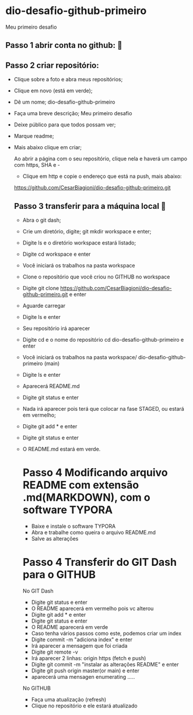 # dio-desafio-github-primeiro
Meu primeiro desafio

##     Passo 1 abrir conta no github: :school:

##     Passo 2 criar repositório:

- Clique sobre a foto e abra meus repositórios; 

- Clique  em novo (está em verde); 

- Dê um nome;                          dio-desafio-github-primeiro

- Faça uma breve descrição;  Meu primeiro desafio

- Deixe público para que todos possam ver; 

- Marque readme;

- Mais abaixo clique em criar; 

  Ao abrir a página com o seu repositório, clique nela e haverá um campo com https, SHA e   - 

  - Clique em http e copie o endereço que está na push, mais abaixo:

   https://github.com/CesarBiagioni/dio-desafio-github-primeiro.git

  ## Passo 3  transferir para a máquina local :calling:

  - Abra o git dash; 
  - Crie um diretório, digite;                         git mkdir workspace      e enter;
  - Digite ls  e o diretório workspace estará listado;
  - Digite cd workspace e enter
  - Você iniciará os trabalhos na pasta workspace 
  - Clone o repositório que você criou no GITHUB no workspace
  - Digite git clone https://github.com/CesarBiagioni/dio-desafio-github-primeiro.git e enter
  - Aguarde carregar
  - Digite ls e enter
  - Seu repositório irá aparecer
  - Digite cd  e o nome do repositório                 cd dio-desafio-github-primeiro     e enter  

  - Você iniciará os trabalhos na pasta workspace/ dio-desafio-github-primeiro (main)

  -  Digite ls e enter

  - Aparecerá README.md

  - Digite git status e enter

  - Nada irá aparecer pois terá que colocar na fase STAGED, ou estará em vermelho;

  - Digite     git add *    e enter 

  - Digite  git status e enter 

  - O README.md estará em verde.

    # Passo 4 Modificando arquivo README com extensão .md(MARKDOWN), com o software TYPORA 

    - Baixe e instale o software TYPORA
    - Abra e trabalhe como queira o arquivo README.md
    - Salve as alterações  

    

    # Passo 4 Transferir do GIT Dash para o GITHUB

    No GIT Dash  

    - Digite   git status e enter
    - O README aparecerá em vermelho pois vc alterou
    - Digite   git add *   e enter
    - Digite   git status  e enter
    - O README aparecerá em verde 
    - Caso tenha vários passos como este, podemos criar um index
    - Digite commit -m "adiciona index"  e enter 
    - Irá aparecer a mensagem que foi criada
    - Digite  git remote -v 
    - Irá aparecer 2 linhas: origin https (fetch e push)
    - Digite git commit -m "instalar as alterações README" e enter
    - Digite git push origin master(or main) e enter
    - aparecerá uma mensagen enumerating .....

    

    No GITHUB

    - Faça uma atualização (refresh)  
    - Clique no repositório e ele estará atualizado 
    
    
    
     

